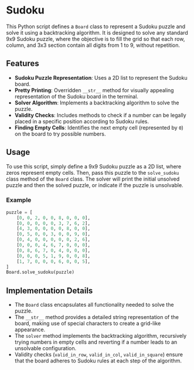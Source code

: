 # Sudoku

This Python script defines a `Board` class to represent a Sudoku puzzle and solve it using a backtracking algorithm. It is designed to solve any standard 9x9 Sudoku puzzle, where the objective is to fill the grid so that each row, column, and 3x3 section contain all digits from 1 to 9, without repetition.

## Features

- **Sudoku Puzzle Representation**: Uses a 2D list to represent the Sudoku board.
- **Pretty Printing**: Overridden `__str__` method for visually appealing representation of the Sudoku board in the terminal.
- **Solver Algorithm**: Implements a backtracking algorithm to solve the puzzle.
- **Validity Checks**: Includes methods to check if a number can be legally placed in a specific position according to Sudoku rules.
- **Finding Empty Cells**: Identifies the next empty cell (represented by `0`) on the board to try possible numbers.

## Usage

To use this script, simply define a 9x9 Sudoku puzzle as a 2D list, where zeros represent empty cells. Then, pass this puzzle to the `solve_sudoku` class method of the `Board` class. The solver will print the initial unsolved puzzle and then the solved puzzle, or indicate if the puzzle is unsolvable.

### Example

```python
puzzle = [
    [0, 0, 2, 0, 0, 8, 0, 0, 0],
    [0, 0, 0, 0, 0, 3, 7, 6, 2],
    [4, 3, 0, 0, 0, 0, 8, 0, 0],
    [0, 5, 0, 0, 3, 0, 0, 9, 0],
    [0, 4, 0, 0, 0, 0, 0, 2, 6],
    [0, 0, 0, 4, 6, 7, 0, 0, 0],
    [0, 8, 6, 7, 0, 4, 0, 0, 0],
    [0, 0, 0, 5, 1, 9, 0, 0, 8],
    [1, 7, 0, 0, 0, 6, 0, 0, 5],
]
Board.solve_sudoku(puzzle)
```

## Implementation Details

- The `Board` class encapsulates all functionality needed to solve the puzzle.
- The `__str__` method provides a detailed string representation of the board, making use of special characters to create a grid-like appearance.
- The `solver` method implements the backtracking algorithm, recursively trying numbers in empty cells and reverting if a number leads to an unsolvable configuration.
- Validity checks (`valid_in_row`, `valid_in_col`, `valid_in_square`) ensure that the board adheres to Sudoku rules at each step of the algorithm.